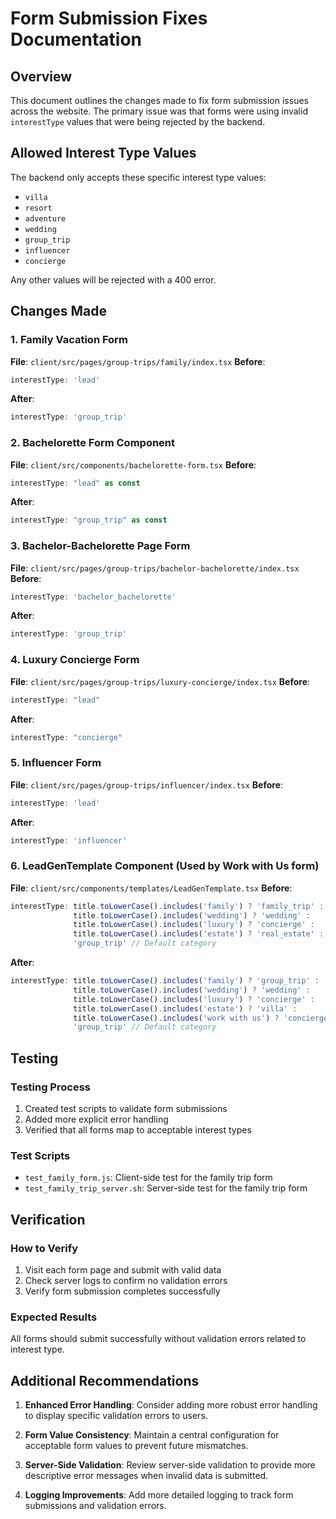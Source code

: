 # Form Submission Fixes Documentation

## Overview
This document outlines the changes made to fix form submission issues across the website. The primary issue was that forms were using invalid `interestType` values that were being rejected by the backend.

## Allowed Interest Type Values
The backend only accepts these specific interest type values:
- `villa`
- `resort`
- `adventure`
- `wedding`
- `group_trip`
- `influencer`
- `concierge`

Any other values will be rejected with a 400 error.

## Changes Made

### 1. Family Vacation Form
**File**: `client/src/pages/group-trips/family/index.tsx`
**Before**: 
```javascript
interestType: 'lead'
```
**After**:
```javascript
interestType: 'group_trip'
```

### 2. Bachelorette Form Component
**File**: `client/src/components/bachelorette-form.tsx`
**Before**: 
```javascript
interestType: "lead" as const
```
**After**:
```javascript
interestType: "group_trip" as const
```

### 3. Bachelor-Bachelorette Page Form
**File**: `client/src/pages/group-trips/bachelor-bachelorette/index.tsx`
**Before**: 
```javascript
interestType: 'bachelor_bachelorette'
```
**After**:
```javascript
interestType: 'group_trip'
```

### 4. Luxury Concierge Form
**File**: `client/src/pages/group-trips/luxury-concierge/index.tsx`
**Before**: 
```javascript
interestType: "lead"
```
**After**:
```javascript
interestType: "concierge"
```

### 5. Influencer Form
**File**: `client/src/pages/group-trips/influencer/index.tsx`
**Before**: 
```javascript
interestType: 'lead'
```
**After**:
```javascript
interestType: 'influencer'
```

### 6. LeadGenTemplate Component (Used by Work with Us form)
**File**: `client/src/components/templates/LeadGenTemplate.tsx`
**Before**: 
```javascript
interestType: title.toLowerCase().includes('family') ? 'family_trip' : 
              title.toLowerCase().includes('wedding') ? 'wedding' :
              title.toLowerCase().includes('luxury') ? 'concierge' :
              title.toLowerCase().includes('estate') ? 'real_estate' :
              'group_trip' // Default category
```
**After**:
```javascript
interestType: title.toLowerCase().includes('family') ? 'group_trip' : 
              title.toLowerCase().includes('wedding') ? 'wedding' :
              title.toLowerCase().includes('luxury') ? 'concierge' :
              title.toLowerCase().includes('estate') ? 'villa' :
              title.toLowerCase().includes('work with us') ? 'concierge' :
              'group_trip' // Default category
```

## Testing

### Testing Process
1. Created test scripts to validate form submissions
2. Added more explicit error handling
3. Verified that all forms map to acceptable interest types 

### Test Scripts
- `test_family_form.js`: Client-side test for the family trip form
- `test_family_trip_server.sh`: Server-side test for the family trip form

## Verification

### How to Verify
1. Visit each form page and submit with valid data
2. Check server logs to confirm no validation errors
3. Verify form submission completes successfully

### Expected Results
All forms should submit successfully without validation errors related to interest type.

## Additional Recommendations

1. **Enhanced Error Handling**: Consider adding more robust error handling to display specific validation errors to users.

2. **Form Value Consistency**: Maintain a central configuration for acceptable form values to prevent future mismatches.

3. **Server-Side Validation**: Review server-side validation to provide more descriptive error messages when invalid data is submitted.

4. **Logging Improvements**: Add more detailed logging to track form submissions and validation errors.
